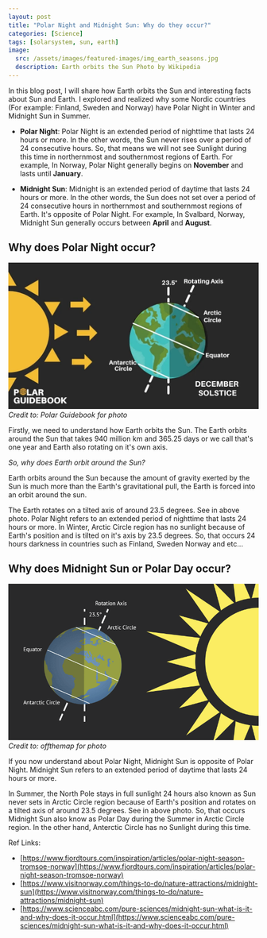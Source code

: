 ```yaml
---
layout: post
title: "Polar Night and Midnight Sun: Why do they occur?"
categories: [Science]
tags: [solarsystem, sun, earth]
image:
  src: /assets/images/featured-images/img_earth_seasons.jpg
  description: Earth orbits the Sun Photo by Wikipedia
---
```


In this blog post, I will share how Earth orbits the Sun and interesting facts about Sun and Earth.
I explored and realized why some Nordic countries (For example: Finland, Sweden and Norway) have Polar Night in Winter and Midnight Sun in Summer.

- **Polar Night**: Polar Night is an extended period of nighttime that lasts 24 hours or more.
In the other words, the Sun never rises over a period of 24 consecutive hours.
So, that means we will not see Sunlight during this time in northernmost and
southernmost regions of Earth. For example, In Norway, Polar Night generally begins on **November** and lasts until **January**.

- **Midnight Sun**: Midnight is an extended period of daytime that lasts 24 hours or more.
In the other words, the Sun does not set over a period of 24 consecutive hours in
northernmost and southernmost regions of Earth. It's opposite of Polar Night.
For example, In Svalbard, Norway, Midnight Sun generally occurs between **April** and **August**.

## Why does Polar Night occur?

![Image](/assets/images/featured-images/img_polar_night.jpg)
_Credit to: Polar Guidebook for photo_

Firstly, we need to understand how Earth orbits the Sun. The Earth orbits around the Sun
that takes 940 million km and 365.25 days or we call that's one year and Earth also rotating on it's own axis.

*So, why does Earth orbit around the Sun?*

Earth orbits around the Sun because the amount of gravity exerted by the Sun is much more than the Earth's gravitational pull,
the Earth is forced into an orbit around the sun.

The Earth rotates on a tilted axis of around 23.5 degrees. See in above photo. Polar Night refers to an extended period of nighttime that lasts 24 hours or more. In Winter, Arctic Circle region has no sunlight because of Earth's position and is tilted on it's axis by 23.5 degrees. So, that occurs 24 hours darkness in countries such as Finland, Sweden Norway and etc...

## Why does Midnight Sun or Polar Day occur?

![Image](/assets/images/featured-images/img_midnight_sun.png)
_Credit to: offthemap for photo_

If you now understand about Polar Night, Midnight Sun is opposite of Polar Night. Midnight Sun refers to an extended period of daytime that lasts 24 hours or more.

In Summer, the North Pole stays in full sunlight 24 hours also known as Sun never sets in Arctic Circle region because of Earth's position and rotates on a tilted axis of around 23.5 degrees. See in above photo. So, that occurs Midnight Sun also know as Polar Day during the Summer in Arctic Circle region. In the other hand, Anterctic Circle has no Sunlight during this time.

Ref Links:
 - [https://www.fjordtours.com/inspiration/articles/polar-night-season-tromsoe-norway](https://www.fjordtours.com/inspiration/articles/polar-night-season-tromsoe-norway)
 - [https://www.visitnorway.com/things-to-do/nature-attractions/midnight-sun](https://www.visitnorway.com/things-to-do/nature-attractions/midnight-sun)
 - [https://www.scienceabc.com/pure-sciences/midnight-sun-what-is-it-and-why-does-it-occur.html](https://www.scienceabc.com/pure-sciences/midnight-sun-what-is-it-and-why-does-it-occur.html)

